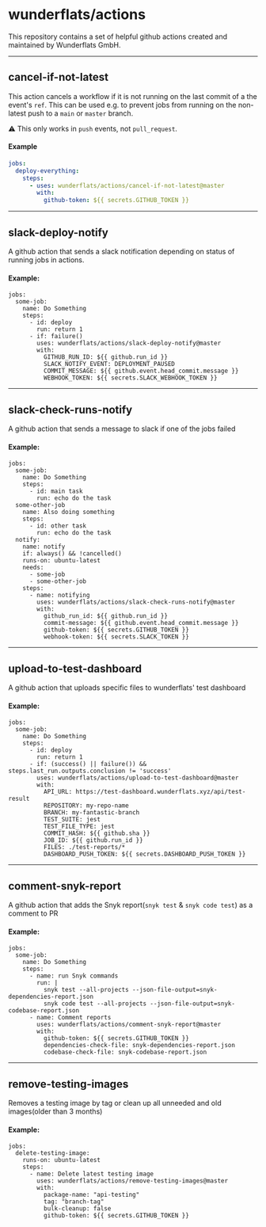 # wunderflats/actions

This repository contains a set of helpful github actions created and maintained by Wunderflats GmbH.

---

## cancel-if-not-latest

This action cancels a workflow if it is not running on the last commit of a the event's `ref`. This can be used e.g. to prevent jobs from running on the non-latest push to a `main` or `master` branch.

:warning: This only works in `push` events, not `pull_request`.

#### Example

```yaml
jobs:
  deploy-everything:
    steps:
      - uses: wunderflats/actions/cancel-if-not-latest@master
        with:
          github-token: ${{ secrets.GITHUB_TOKEN }}
```

---

## slack-deploy-notify

A github action that sends a slack notification depending on status of running jobs in actions.

#### Example:

```
jobs:
  some-job:
    name: Do Something
    steps:
      - id: deploy
        run: return 1
      - if: failure()
        uses: wunderflats/actions/slack-deploy-notify@master
        with:
          GITHUB_RUN_ID: ${{ github.run_id }}
          SLACK_NOTIFY_EVENT: DEPLOYMENT_PAUSED
          COMMIT_MESSAGE: ${{ github.event.head_commit.message }}
          WEBHOOK_TOKEN: ${{ secrets.SLACK_WEBHOOK_TOKEN }}
```

---

## slack-check-runs-notify

A github action that sends a message to slack if one of the jobs failed

#### Example:

```
jobs:
  some-job:
    name: Do Something
    steps:
      - id: main task
        run: echo do the task
  some-other-job
    name: Also doing something
    steps:
      - id: other task
        run: echo do the task
  notify:
    name: notify
    if: always() && !cancelled()
    runs-on: ubuntu-latest
    needs:
      - some-job
      - some-other-job
    steps:
      - name: notifying
        uses: wunderflats/actions/slack-check-runs-notify@master
        with:
          github_run_id: ${{ github.run_id }}
          commit-message: ${{ github.event.head_commit.message }}
          github-token: ${{ secrets.GITHUB_TOKEN }}
          webhook-token: ${{ secrets.SLACK_TOKEN }}
```

---

## upload-to-test-dashboard

A github action that uploads specific files to wunderflats' test dashboard

#### Example:

```
jobs:
  some-job:
    name: Do Something
    steps:
      - id: deploy
        run: return 1
      - if: (success() || failure()) && steps.last_run.outputs.conclusion != 'success'
        uses: wunderflats/actions/upload-to-test-dashboard@master
        with:
          API_URL: https://test-dashboard.wunderflats.xyz/api/test-result
          REPOSITORY: my-repo-name
          BRANCH: my-fantastic-branch
          TEST_SUITE: jest
          TEST_FILE_TYPE: jest
          COMMIT_HASH: ${{ github.sha }}
          JOB_ID: ${{ github.run_id }}
          FILES: ./test-reports/*
          DASHBOARD_PUSH_TOKEN: ${{ secrets.DASHBOARD_PUSH_TOKEN }}
```

---

## comment-snyk-report

A github action that adds the Snyk report(`snyk test` & `snyk code test`) as a comment to PR

#### Example:

```
jobs:
  some-job:
    name: Do Something
    steps:
      - name: run Snyk commands
        run: |
          snyk test --all-projects --json-file-output=snyk-dependencies-report.json
          snyk code test --all-projects --json-file-output=snyk-codebase-report.json
      - name: Comment reports
        uses: wunderflats/actions/comment-snyk-report@master
        with:
          github-token: ${{ secrets.GITHUB_TOKEN }}
          dependencies-check-file: snyk-dependencies-report.json
          codebase-check-file: snyk-codebase-report.json
```

---

## remove-testing-images

Removes a testing image by tag or clean up all unneeded and old images(older than 3 months)

#### Example:

```
jobs:
  delete-testing-image:
    runs-on: ubuntu-latest
    steps:
      - name: Delete latest testing image
        uses: wunderflats/actions/remove-testing-images@master
        with:
          package-name: "api-testing"
          tag: "branch-tag"
          bulk-cleanup: false
          github-token: ${{ secrets.GITHUB_TOKEN }}
```
